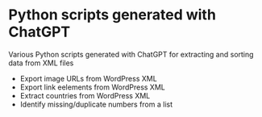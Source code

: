 # Python scripts generated with ChatGPT
Various Python scripts generated with ChatGPT for extracting and sorting data from XML files

- Export image URLs from WordPress XML
- Export link eelements from WordPress XML
- Extract countries from WordPress XML
- Identify missing/duplicate numbers from a list